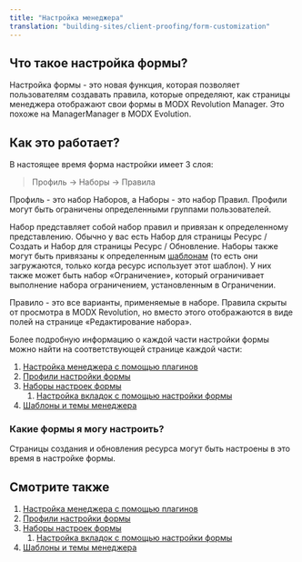```yaml
---
title: "Настройка менеджера"
translation: "building-sites/client-proofing/form-customization"
---
```


## Что такое настройка формы?

Настройка формы - это новая функция, которая позволяет пользователям создавать правила, которые определяют, как страницы менеджера отображают свои формы в MODX Revolution Manager. Это похоже на ManagerManager в MODX Evolution.

## Как это работает?

В настоящее время форма настройки имеет 3 слоя:

> Профиль -> Наборы -> Правила

Профиль - это набор Наборов, а Наборы - это набор Правил. Профили могут быть ограничены определенными группами пользователей.

Набор представляет собой набор правил и привязан к определенному представлению. Обычно у вас есть Набор для страницы Ресурс / Создать и Набор для страницы Ресурс / Обновление. Наборы также могут быть привязаны к определенным [шаблонам](building-sites/elements/templates "Шаблоны") (то есть они загружаются, только когда ресурс использует этот шаблон). У них также может быть набор «Ограничение», который ограничивает выполнение набора ограничением, установленным в Ограничении.

Правило - это все варианты, применяемые в наборе. Правила скрыты от просмотра в MODX Revolution, но вместо этого отображаются в виде полей на странице «Редактирование набора».

Более подробную информацию о каждой части настройки формы можно найти на соответствующей странице каждой части:

1. [Настройка менеджера с помощью плагинов](_legacy/administering-your-site/customizing-the-manager-via-plugins)
2. [Профили настройки формы](building-sites/client-proofing/form-customization/profiles)
3. [Наборы настроек формы](building-sites/client-proofing/form-customization/sets)
    1. [Настройка вкладок с помощью настройки формы](building-sites/client-proofing/form-customization/tabs)
4. [Шаблоны и темы менеджера](building-sites/client-proofing/custom-manager-themes)

### Какие формы я могу настроить?

Страницы создания и обновления ресурса могут быть настроены в это время в настройке формы.

## Смотрите также

1. [Настройка менеджера с помощью плагинов](_legacy/administering-your-site/customizing-the-manager-via-plugins)
2. [Профили настройки формы](building-sites/client-proofing/form-customization/profiles)
3. [Наборы настроек формы](building-sites/client-proofing/form-customization/sets)
    1. [Настройка вкладок с помощью настройки формы](building-sites/client-proofing/form-customization/tabs)
4. [Шаблоны и темы менеджера](building-sites/client-proofing/custom-manager-themes)
